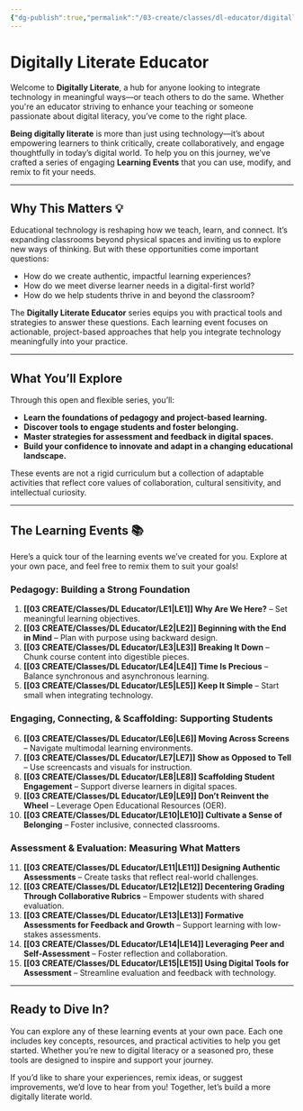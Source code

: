 ```yaml
---
{"dg-publish":true,"permalink":"/03-create/classes/dl-educator/digitally-literate-educator/","title":"Digitally Literate Educator","tags":["education","project-based-learning","digital-literacy"]}
---
```


# Digitally Literate Educator

Welcome to **Digitally Literate**, a hub for anyone looking to integrate technology in meaningful ways—or teach others to do the same. Whether you're an educator striving to enhance your teaching or someone passionate about digital literacy, you’ve come to the right place.

**Being digitally literate** is more than just using technology—it’s about empowering learners to think critically, create collaboratively, and engage thoughtfully in today’s digital world. To help you on this journey, we’ve crafted a series of engaging **Learning Events** that you can use, modify, and remix to fit your needs.

---

## Why This Matters 💡

Educational technology is reshaping how we teach, learn, and connect. It’s expanding classrooms beyond physical spaces and inviting us to explore new ways of thinking. But with these opportunities come important questions:

- How do we create authentic, impactful learning experiences?
- How do we meet diverse learner needs in a digital-first world?
- How do we help students thrive in and beyond the classroom?

The **Digitally Literate Educator** series equips you with practical tools and strategies to answer these questions. Each learning event focuses on actionable, project-based approaches that help you integrate technology meaningfully into your practice.

---

## What You’ll Explore

Through this open and flexible series, you’ll:

- **Learn the foundations of pedagogy and project-based learning.**
- **Discover tools to engage students and foster belonging.**
- **Master strategies for assessment and feedback in digital spaces.**
- **Build your confidence to innovate and adapt in a changing educational landscape.**

These events are not a rigid curriculum but a collection of adaptable activities that reflect core values of collaboration, cultural sensitivity, and intellectual curiosity.

---

## The Learning Events 📚

Here’s a quick tour of the learning events we’ve created for you. Explore at your own pace, and feel free to remix them to suit your goals!

### **Pedagogy: Building a Strong Foundation**

1. **[[03 CREATE/Classes/DL Educator/LE1\|LE1]] Why Are We Here?** – Set meaningful learning objectives.
2. **[[03 CREATE/Classes/DL Educator/LE2\|LE2]] Beginning with the End in Mind** – Plan with purpose using backward design.
3. **[[03 CREATE/Classes/DL Educator/LE3\|LE3]] Breaking It Down** – Chunk course content into digestible pieces.
4. **[[03 CREATE/Classes/DL Educator/LE4\|LE4]] Time Is Precious** – Balance synchronous and asynchronous learning.
5. **[[03 CREATE/Classes/DL Educator/LE5\|LE5]] Keep It Simple** – Start small when integrating technology.

### **Engaging, Connecting, & Scaffolding: Supporting Students**

6. **[[03 CREATE/Classes/DL Educator/LE6\|LE6]] Moving Across Screens** – Navigate multimodal learning environments.
7. **[[03 CREATE/Classes/DL Educator/LE7\|LE7]] Show as Opposed to Tell** – Use screencasts and visuals for instruction.
8. **[[03 CREATE/Classes/DL Educator/LE8\|LE8]] Scaffolding Student Engagement** – Support diverse learners in digital spaces.
9. **[[03 CREATE/Classes/DL Educator/LE9\|LE9]] Don’t Reinvent the Wheel** – Leverage Open Educational Resources (OER).
10. **[[03 CREATE/Classes/DL Educator/LE10\|LE10]] Cultivate a Sense of Belonging** – Foster inclusive, connected classrooms.

### **Assessment & Evaluation: Measuring What Matters**

11. **[[03 CREATE/Classes/DL Educator/LE11\|LE11]] Designing Authentic Assessments** – Create tasks that reflect real-world challenges.
12. **[[03 CREATE/Classes/DL Educator/LE12\|LE12]] Decentering Grading Through Collaborative Rubrics** – Empower students with shared evaluation.
13. **[[03 CREATE/Classes/DL Educator/LE13\|LE13]] Formative Assessments for Feedback and Growth** – Support learning with low-stakes assessments.
14. **[[03 CREATE/Classes/DL Educator/LE14\|LE14]] Leveraging Peer and Self-Assessment** – Foster reflection and collaboration.
15. **[[03 CREATE/Classes/DL Educator/LE15\|LE15]] Using Digital Tools for Assessment** – Streamline evaluation and feedback with technology.

---

## Ready to Dive In?

You can explore any of these learning events at your own pace. Each one includes key concepts, resources, and practical activities to help you get started. Whether you’re new to digital literacy or a seasoned pro, these tools are designed to inspire and support your journey.

If you’d like to share your experiences, remix ideas, or suggest improvements, we’d love to hear from you! Together, let’s build a more digitally literate world.